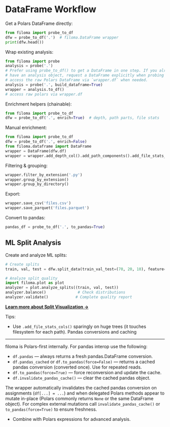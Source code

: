 # DataFrame Workflow

Get a Polars DataFrame directly:
```python
from filoma import probe_to_df
dfw = probe_to_df('.')  # filoma.DataFrame wrapper
print(dfw.head())
```

Wrap existing analysis:
```python
from filoma import probe
analysis = probe('.')
# Prefer using probe_to_df() to get a DataFrame in one step. If you already
# have an analysis object, request a DataFrame explicitly when probing and
# access the raw Polars DataFrame via `wrapper.df` when needed.
analysis = probe('.', build_dataframe=True)
wrapper = analysis.to_df()
# access raw polars via wrapper.df
```

Enrichment helpers (chainable):
```python
from filoma import probe_to_df
dfw = probe_to_df('.', enrich=True)  # depth, path parts, file stats
```

Manual enrichment:
```python
from filoma import probe_to_df
dfw = probe_to_df('.', enrich=False)
from filoma.dataframe import DataFrame
wrapper = DataFrame(dfw.df)
wrapper = wrapper.add_depth_col().add_path_components().add_file_stats_cols()
```

Filtering & grouping:
```python
wrapper.filter_by_extension('.py')
wrapper.group_by_extension()
wrapper.group_by_directory()
```

Export:
```python
wrapper.save_csv('files.csv')
wrapper.save_parquet('files.parquet')
```

Convert to pandas:
```python
pandas_df = probe_to_df('.', to_pandas=True)
```

## ML Split Analysis

Create and analyze ML splits:
```python
# Create splits
train, val, test = dfw.split_data(train_val_test=(70, 20, 10), feature='path_parts')

# Analyze split quality
import filoma.plot as plot
analyzer = plot.analyze_splits((train, val, test))
analyzer.balance()              # Check distributions
analyzer.validate()            # Complete quality report
```

**[Learn more about Split Visualization →](visualizations.md)**

Tips:
- Use `.add_file_stats_cols()` sparingly on huge trees (it touches filesystem for each path).
Pandas conversions and caching
-----------------------------

filoma is Polars-first internally. For pandas interop use the following:

- `df.pandas` — always returns a fresh pandas.DataFrame conversion.
- `df.pandas_cached` or `df.to_pandas(force=False)` — returns a cached pandas
	conversion (converted once). Use for repeated reads.
- `df.to_pandas(force=True)` — force reconversion and update the cache.
- `df.invalidate_pandas_cache()` — clear the cached pandas object.

The wrapper automatically invalidates the cached pandas conversion on
assignments (``df[...] = ...``) and when delegated Polars methods appear to
mutate in-place (Polars commonly returns ``None`` or the same DataFrame
object). For complex external mutations call `invalidate_pandas_cache()` or
`to_pandas(force=True)` to ensure freshness.

- Combine with Polars expressions for advanced analysis.
